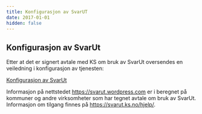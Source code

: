 ```yaml
---
title: Konfigurasjon av SvarUT
date: 2017-01-01
hidden: false
---
```

 
## Konfigurasjon av SvarUt
Etter at det er signert avtale med KS om bruk av SvarUt oversendes en veiledning i konfigurasjon av tjenesten:

[Konfigurasjon av SvarUt](https://svarut.wordpress.com/hjelp/konfigurasjon-av-svarut/)

Informasjon på nettstedet https://svarut.wordpress.com er i beregnet på kommuner og andre virksomheter som har tegnet avtale om bruk av SvarUt. Informasjon om tilgang finnes på https://svarut.ks.no/hjelp/.